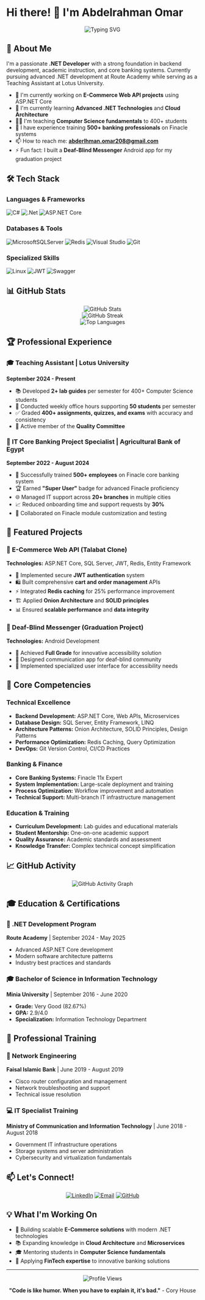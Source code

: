 # Hi there! 👋 I'm Abdelrahman Omar

<div align="center">
  <img src="https://readme-typing-svg.herokuapp.com?font=Fira+Code&pause=1000&color=2E8B57&center=true&vCenter=true&width=435&lines=.NET+Developer;Core+Banking+Expert;Teaching+Assistant;Always+Learning+New+Things" alt="Typing SVG" />
</div>

## 🚀 About Me

I'm a passionate **.NET Developer** with a strong foundation in backend development, academic instruction, and core banking systems. Currently pursuing advanced .NET development at Route Academy while serving as a Teaching Assistant at Lotus University.

- 🔭 I'm currently working on **E-Commerce Web API projects** using ASP.NET Core
- 🌱 I'm currently learning **Advanced .NET Technologies** and **Cloud Architecture**
- 👨‍🏫 I'm teaching **Computer Science fundamentals** to 400+ students
- 💼 I have experience training **500+ banking professionals** on Finacle systems
- 📫 How to reach me: **abderlhman.omar208@gmail.com**
- ⚡ Fun fact: I built a **Deaf-Blind Messenger** Android app for my graduation project

## 🛠️ Tech Stack

### Languages & Frameworks
![C#](https://img.shields.io/badge/c%23-%23239120.svg?style=for-the-badge&logo=c-sharp&logoColor=white)
![.Net](https://img.shields.io/badge/.NET-5C2D91?style=for-the-badge&logo=.net&logoColor=white)
![ASP.NET Core](https://img.shields.io/badge/ASP.NET%20Core-512BD4?style=for-the-badge&logo=.net&logoColor=white)

### Databases & Tools
![MicrosoftSQLServer](https://img.shields.io/badge/Microsoft%20SQL%20Server-CC2927?style=for-the-badge&logo=microsoft%20sql%20server&logoColor=white)
![Redis](https://img.shields.io/badge/redis-%23DD0031.svg?style=for-the-badge&logo=redis&logoColor=white)
![Visual Studio](https://img.shields.io/badge/Visual%20Studio-5C2D91.svg?style=for-the-badge&logo=visual-studio&logoColor=white)
![Git](https://img.shields.io/badge/git-%23F05033.svg?style=for-the-badge&logo=git&logoColor=white)

### Specialized Skills
![Linux](https://img.shields.io/badge/Linux-FCC624?style=for-the-badge&logo=linux&logoColor=black)
![JWT](https://img.shields.io/badge/JWT-black?style=for-the-badge&logo=JSON%20web%20tokens)
![Swagger](https://img.shields.io/badge/-Swagger-%23Clojure?style=for-the-badge&logo=swagger&logoColor=white)

## 📊 GitHub Stats

<div align="center">
  <img src="https://github-readme-stats.vercel.app/api?username=Abdelrahman-Omar20&theme=dark&hide_border=false&include_all_commits=true&count_private=true" alt="GitHub Stats" />
</div>

<div align="center">
  <img src="https://github-readme-streak-stats.herokuapp.com/?user=Abdelrahman-Omar20&theme=dark&hide_border=false" alt="GitHub Streak" />
</div>

<div align="center">
  <img src="https://github-readme-stats.vercel.app/api/top-langs/?username=Abdelrahman-Omar20&theme=dark&hide_border=false&include_all_commits=true&count_private=true&layout=compact" alt="Top Languages" />
</div>

## 🏆 Professional Experience

### 🎓 Teaching Assistant | Lotus University
**September 2024 - Present**
- 📚 Developed **2+ lab guides** per semester for 400+ Computer Science students
- 👥 Conducted weekly office hours supporting **50 students** per semester
- ✅ Graded **400+ assignments, quizzes, and exams** with accuracy and consistency
- 🏅 Active member of the **Quality Committee**

### 🏦 IT Core Banking Project Specialist | Agricultural Bank of Egypt
**September 2022 - August 2024**
- 🎯 Successfully trained **500+ employees** on Finacle core banking system
- 🏆 Earned **"Super User"** badge for advanced Finacle proficiency
- 🌐 Managed IT support across **20+ branches** in multiple cities
- 📈 Reduced onboarding time and support requests by **30%**
- 🔧 Collaborated on Finacle module customization and testing

## 🚀 Featured Projects

### 🛒 E-Commerce Web API (Talabat Clone)
**Technologies:** ASP.NET Core, SQL Server, JWT, Redis, Entity Framework

- 🔐 Implemented secure **JWT authentication** system
- 🛍️ Built comprehensive **cart and order management** APIs
- ⚡ Integrated **Redis caching** for 25% performance improvement
- 🏗️ Applied **Onion Architecture** and **SOLID principles**
- 📊 Ensured **scalable performance** and **data integrity**

### 📱 Deaf-Blind Messenger (Graduation Project)
**Technologies:** Android Development

- 🎯 Achieved **Full Grade** for innovative accessibility solution
- 👥 Designed communication app for deaf-blind community
- 🔧 Implemented specialized user interface for accessibility needs

## 🎯 Core Competencies

### Technical Excellence
- **Backend Development:** ASP.NET Core, Web APIs, Microservices
- **Database Design:** SQL Server, Entity Framework, LINQ
- **Architecture Patterns:** Onion Architecture, SOLID Principles, Design Patterns
- **Performance Optimization:** Redis Caching, Query Optimization
- **DevOps:** Git Version Control, CI/CD Practices

### Banking & Finance
- **Core Banking Systems:** Finacle 11x Expert
- **System Implementation:** Large-scale deployment and training
- **Process Optimization:** Workflow improvement and automation
- **Technical Support:** Multi-branch IT infrastructure management

### Education & Training
- **Curriculum Development:** Lab guides and educational materials
- **Student Mentorship:** One-on-one academic support
- **Quality Assurance:** Academic standards and assessment
- **Knowledge Transfer:** Complex technical concept simplification

## 📈 GitHub Activity

<div align="center">
  <img src="https://github-readme-activity-graph.vercel.app/graph?username=Abdelrahman-Omar20&theme=react-dark&hide_border=true" alt="GitHub Activity Graph" />
</div>

## 🎓 Education & Certifications

### 🎯 .NET Development Program
**Route Academy** | September 2024 - May 2025
- Advanced ASP.NET Core development
- Modern software architecture patterns
- Industry best practices and standards

### 🎓 Bachelor of Science in Information Technology
**Minia University** | September 2016 - June 2020
- **Grade:** Very Good (82.67%)
- **GPA:** 2.9/4.0
- **Specialization:** Information Technology Department

## 🌟 Professional Training

### 🔧 Network Engineering
**Faisal Islamic Bank** | June 2019 - August 2019
- Cisco router configuration and management
- Network troubleshooting and support
- Technical issue resolution

### 💻 IT Specialist Training
**Ministry of Communication and Information Technology** | June 2018 - August 2018
- Government IT infrastructure operations
- Storage systems and server administration
- Cybersecurity and virtualization fundamentals

## 📫 Let's Connect!

<div align="center">
  
[![LinkedIn](https://img.shields.io/badge/LinkedIn-%230077B5.svg?style=for-the-badge&logo=linkedin&logoColor=white)](https://linkedin.com/in/abdelrahman-omar)
[![Email](https://img.shields.io/badge/Email-D14836?style=for-the-badge&logo=gmail&logoColor=white)](mailto:abderlhman.omar208@gmail.com)
[![GitHub](https://img.shields.io/badge/github-%23121011.svg?style=for-the-badge&logo=github&logoColor=white)](https://github.com/Abdelrahman-Omar20)

</div>

## 💡 What I'm Working On

- 🔨 Building scalable **E-Commerce solutions** with modern .NET technologies
- 📚 Expanding knowledge in **Cloud Architecture** and **Microservices**
- 🎓 Mentoring students in **Computer Science fundamentals**
- 🏦 Applying **FinTech expertise** to innovative banking solutions

---

<div align="center">
  <img src="https://komarev.com/ghpvc/?username=Abdelrahman-Omar20&label=Profile%20views&color=0e75b6&style=flat" alt="Profile Views" />
</div>

<div align="center">
  
**"Code is like humor. When you have to explain it, it's bad."** - Cory House

</div>

